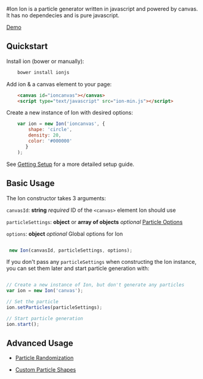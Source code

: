 #Ion
Ion is a particle generator written in javascript and powered by canvas. It has no dependecies and is pure javascript.

[Demo](https://jlegosama.github.io/ion)


## Quickstart

Install ion (bower or manually):

```bash
    bower install ionjs
```

Add ion & a canvas element to your page:

```html
    <canvas id="ioncanvas"></canvas>
    <script type="text/javascript" src="ion-min.js"></script>
```

Create a new instance of Ion with desired options:

```javascript
    var ion = new Ion('ioncanvas', {
        shape: 'circle',
        density: 20,
        color: '#000000'
       }
    ); 
```

See [Getting Setup](https://github.com/jlegosama/ion/wiki/Getting-Setup) for a more detailed setup guide.


## Basic Usage

The Ion constructor takes 3 arguments:

`canvasId`: **string** _required_ ID of the `<canvas>` element Ion should use

`particleSettings`: **object** or **array of objects** _optional_ [Particle Options](https://github.com/jlegosama/ion/wiki/Particle-Options)

`options`: **object** _optional_ Global options for Ion

```javascript

 new Ion(canvasId, particleSettings, options);

```

If you don't pass any `particleSettings` when constructing the Ion instance, you can set them later and start particle generation with:

```javascript

// Create a new instance of Ion, but don't generate any particles
var ion = new Ion('canvas');

// Set the particle
ion.setParticles(particleSettings);

// Start particle generation
ion.start();

```

## Advanced Usage

- [Particle Randomization](https://github.com/jlegosama/ion/wiki/Variance-&-Randomization) 

- [Custom Particle Shapes](https://github.com/jlegosama/ion/wiki/Custom-Particle-Shapes)








